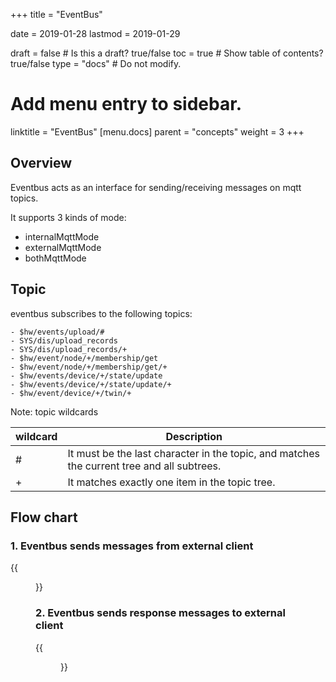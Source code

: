 +++
title =  "EventBus"


date = 2019-01-28
lastmod = 2019-01-29

draft = false  # Is this a draft? true/false
toc = true  # Show table of contents? true/false
type = "docs"  # Do not modify.

# Add menu entry to sidebar.
linktitle = "EventBus"
[menu.docs]
  parent = "concepts"
  weight = 3
+++
## **Overview** 
Eventbus acts as an interface for sending/receiving messages on mqtt topics.

It supports 3 kinds of mode:
- internalMqttMode
- externalMqttMode 
- bothMqttMode
## **Topic** 
eventbus subscribes to the following topics:
```
- $hw/events/upload/#
- SYS/dis/upload_records
- SYS/dis/upload_records/+
- $hw/event/node/+/membership/get
- $hw/event/node/+/membership/get/+
- $hw/events/device/+/state/update
- $hw/events/device/+/state/update/+
- $hw/event/device/+/twin/+
```
Note: topic wildcards

| wildcard  |  Description |
|---|---|
| #  |  It must be the last character in the topic, and matches the current tree and all subtrees. |
| +  |  It matches exactly one item in the topic tree. |


## **Flow chart**
### **1. Eventbus sends messages from external client**
{{<figure library="1" src="eventbus-handleMsgFromClient.jpg" title="eventbus sends messages from external client">}}

### **2. Eventbus sends response messages to external client**

{{<figure library="1" src="eventbus-handleResMsgToClient.jpg" title="eventbus sends response messages to external client">}}


